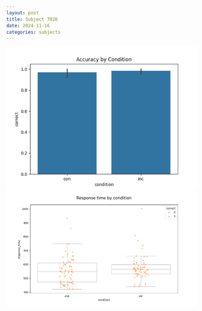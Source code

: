 ```yaml
---
layout: post
title: Subject 7026
date: 2024-11-16
categories: subjects
---
```


![](data/7026/run-4/7026_NF_acc.png)
![](data/7026/run-4/7026_NF_rt.png)
